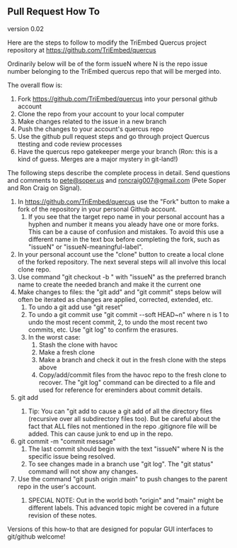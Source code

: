 ## Pull Request How To
version 0.02

Here are the steps to follow to modify the TriEmbed Quercus project repository at https://github.com/TriEmbed/quercus


Ordinarily <branchname> below will be of the form issueN where N is the repo issue number belonging to the TriEmbed quercus repo that will be merged into.

The overall flow is:
1. Fork https://github.com/TriEmbed/quercus into your personal github account
2. Clone the repo from your account to your local computer
3. Make changes related to the issue in a new branch
4. Push the changes to your account's quercus repo
5. Use the github pull request steps and go through project Quercus ttesting and code review processes
6. Have the quercus repo gatekeeper merge your branch (Ron: this is a kind of guess. Merges are a major mystery in git-land!)

The following steps describe the complete process in detail. Send questions and comments to pete@soper.us and roncraig007@gmail.com (Pete Soper and Ron Craig on Signal).

1. In https://github.com/TriEmbed/quercus use the "Fork" button to make a fork of the repository in your personal Github account. 
    1. If you see that the target repo name in your personal account has a hyphen and number it means you aleady have one or more forks. This can be a cause of confusion and mistakes. To avoid this use a different name in the text box before completing the fork, such as "issueN" or "issueN-meaningful-label".
2. In your personal account use the "clone" button to create a local clone of the forked repository. The next several steps will all involve this local clone repo.
3. Use command "git checkout -b <branchname>" with "issueN" as the preferred branch name to create the needed branch and make it the current one
4. Make changes to files: the "git add" and "git commit" steps below will often be iterated as changes are applied, corrected, extended, etc. 
    1. To undo a git add use "git reset"
    2. To undo a git commit use "git commit --soft HEAD~n" where n is 1 to undo the most recent commit, 2, to undo the most recent two commits, etc. Use "git log" to confirm the erasures.
    3. In the worst case:
        1. Stash the clone with havoc
        2. Make a fresh clone
        3. Make a branch and check it out in the fresh clone with the steps above
        4. Copy/add/commit files from the havoc repo to the fresh clone to recover. The "git log" command can be directed to a file and used for reference for ereminders about commit details.
5. git add <files>
    1. Tip: You can "git add <directory> to cause a git add of all the directory files (recursive over all subdirectory files too). But be careful about the fact that ALL files not mentioned in the repo .gitignore file will be added. This can cause junk to end up in the repo.
6. git commit -m "commit message" 
    1. The last commit should begin with the text "issueN" where N is the specific issue being resolved. 
    2. To see changes made in a branch use "git log". The "git status" command will not show any changes.
7. Use the command "git push origin <branchname>:main" to push changes to the parent repo in the user's account.
    1. SPECIAL NOTE: Out in the world both "origin" and "main" might be different labels. This advanced topic might be covered in a future revision of these notes.

Versions of this how-to that are designed for popular GUI interfaces to git/github welcome!
